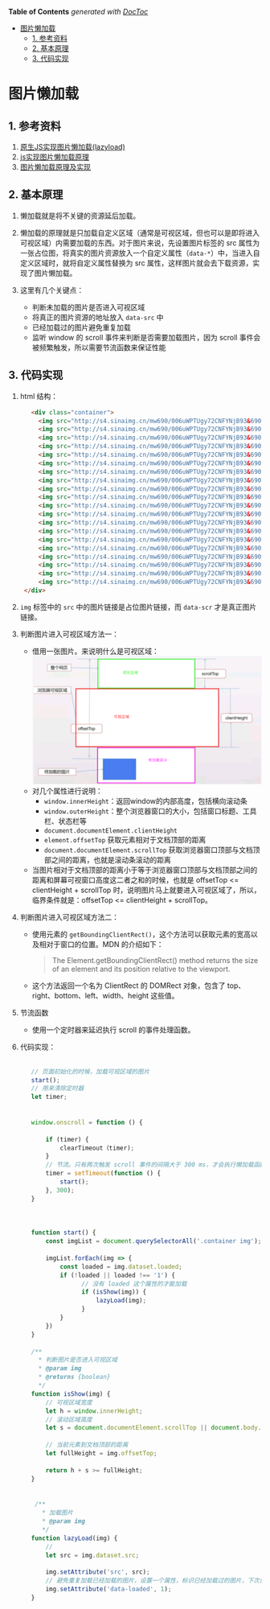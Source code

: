 <!-- START doctoc generated TOC please keep comment here to allow auto update -->
<!-- DON'T EDIT THIS SECTION, INSTEAD RE-RUN doctoc TO UPDATE -->
**Table of Contents**  *generated with [DocToc](https://github.com/thlorenz/doctoc)*

- [图片懒加载](#%E5%9B%BE%E7%89%87%E6%87%92%E5%8A%A0%E8%BD%BD)
  - [1. 参考资料](#1-%E5%8F%82%E8%80%83%E8%B5%84%E6%96%99)
  - [2. 基本原理](#2-%E5%9F%BA%E6%9C%AC%E5%8E%9F%E7%90%86)
  - [3. 代码实现](#3-%E4%BB%A3%E7%A0%81%E5%AE%9E%E7%8E%B0)

<!-- END doctoc generated TOC please keep comment here to allow auto update -->

# 图片懒加载

## 1. 参考资料

1. [原生JS实现图片懒加载(lazyload)](https://segmentfault.com/a/1190000009755157)
2. [js实现图片懒加载原理](https://blog.csdn.net/w1418899532/article/details/90515969)
3. [图片懒加载原理及实现](https://www.jianshu.com/p/8e2a73638153)

## 2. 基本原理

1. 懒加载就是将不关键的资源延后加载。

2. 懒加载的原理就是只加载自定义区域（通常是可视区域，但也可以是即将进入可视区域）内需要加载的东西。对于图片来说，先设置图片标签的 src 属性为一张占位图，将真实的图片资源放入一个自定义属性（`data-*`）中，当进入自定义区域时，就将自定义属性替换为 src 属性，这样图片就会去下载资源，实现了图片懒加载。

3. 这里有几个关键点：
   - 判断未加载的图片是否进入可视区域
   - 将真正的图片资源的地址放入 `data-src` 中
   - 已经加载过的图片避免重复加载
   - 监听 window 的 scroll 事件来判断是否需要加载图片，因为 scroll 事件会被频繁触发，所以需要节流函数来保证性能

## 3. 代码实现

1. html 结构：
   ```html
      <div class="container">
        <img src="http://s4.sinaimg.cn/mw690/006uWPTUgy72CNFYNjB93&690" alt="1" data-src="http://img4.imgtn.bdimg.com/it/u=951914923,777131061&fm=26&gp=0.jpg">
        <img src="http://s4.sinaimg.cn/mw690/006uWPTUgy72CNFYNjB93&690" alt="1" data-src="http://img1.imgtn.bdimg.com/it/u=637435809,3242058940&fm=26&gp=0.jpg">
        <img src="http://s4.sinaimg.cn/mw690/006uWPTUgy72CNFYNjB93&690" alt="1" data-src="http://img1.imgtn.bdimg.com/it/u=3990342075,2367006974&fm=200&gp=0.jpg">
        <img src="http://s4.sinaimg.cn/mw690/006uWPTUgy72CNFYNjB93&690" alt="1" data-src="http://img1.imgtn.bdimg.com/it/u=1813891576,1754763093&fm=26&gp=0.jpg">
        <img src="http://s4.sinaimg.cn/mw690/006uWPTUgy72CNFYNjB93&690" alt="1" data-src="http://img4.imgtn.bdimg.com/it/u=2539922263,2810970709&fm=200&gp=0.jpg">
        <img src="http://s4.sinaimg.cn/mw690/006uWPTUgy72CNFYNjB93&690" alt="1" data-src="http://img4.imgtn.bdimg.com/it/u=1878067600,3935137756&fm=200&gp=0.jpg">
        <img src="http://s4.sinaimg.cn/mw690/006uWPTUgy72CNFYNjB93&690" alt="1" data-src="http://img3.imgtn.bdimg.com/it/u=85690711,3884201894&fm=26&gp=0.jpg">
        <img src="http://s4.sinaimg.cn/mw690/006uWPTUgy72CNFYNjB93&690" alt="1" data-src="http://img2.imgtn.bdimg.com/it/u=3844233833,3942617167&fm=200&gp=0.jpg">
        <img src="http://s4.sinaimg.cn/mw690/006uWPTUgy72CNFYNjB93&690" alt="1" data-src="http://img0.imgtn.bdimg.com/it/u=1846695025,2515725663&fm=26&gp=0.jpg">
        <img src="http://s4.sinaimg.cn/mw690/006uWPTUgy72CNFYNjB93&690" alt="1" data-src="http://img3.imgtn.bdimg.com/it/u=346230831,1833217134&fm=200&gp=0.jpg">
        <img src="http://s4.sinaimg.cn/mw690/006uWPTUgy72CNFYNjB93&690" alt="1" data-src="http://img5.imgtn.bdimg.com/it/u=3478148120,2683867435&fm=26&gp=0.jpg">
        <img src="http://s4.sinaimg.cn/mw690/006uWPTUgy72CNFYNjB93&690" alt="1" data-src="http://img5.imgtn.bdimg.com/it/u=2298824648,1812234339&fm=200&gp=0.jpg">
        <img src="http://s4.sinaimg.cn/mw690/006uWPTUgy72CNFYNjB93&690" alt="1" data-src="http://img2.imgtn.bdimg.com/it/u=4201594846,4178139206&fm=26&gp=0.jpg">
        <img src="http://s4.sinaimg.cn/mw690/006uWPTUgy72CNFYNjB93&690" alt="1" data-src="http://img2.imgtn.bdimg.com/it/u=484389598,819397330&fm=200&gp=0.jpg">
        <img src="http://s4.sinaimg.cn/mw690/006uWPTUgy72CNFYNjB93&690" alt="1" data-src="http://img1.imgtn.bdimg.com/it/u=3729466012,914166979&fm=26&gp=0.jpg">
        <img src="http://s4.sinaimg.cn/mw690/006uWPTUgy72CNFYNjB93&690" alt="1" data-src="http://img2.imgtn.bdimg.com/it/u=354463615,3836278171&fm=200&gp=0.jpg">
        <img src="http://s4.sinaimg.cn/mw690/006uWPTUgy72CNFYNjB93&690" alt="1" data-src="http://img5.imgtn.bdimg.com/it/u=1831250492,3489827059&fm=200&gp=0.jpg">
        <img src="http://s4.sinaimg.cn/mw690/006uWPTUgy72CNFYNjB93&690" alt="1" data-src="http://img1.imgtn.bdimg.com/it/u=779005622,2247570143&fm=200&gp=0.jpg">
        <img src="http://s4.sinaimg.cn/mw690/006uWPTUgy72CNFYNjB93&690" alt="1" data-src="http://img1.imgtn.bdimg.com/it/u=1968229118,3512711019&fm=26&gp=0.jpg">
        <img src="http://s4.sinaimg.cn/mw690/006uWPTUgy72CNFYNjB93&690" alt="1" data-src="http://img2.imgtn.bdimg.com/it/u=1088428253,1150170159&fm=200&gp=0.jpg">
    </div>
   ```

2. `img` 标签中的 `src` 中的图片链接是占位图片链接，而 `data-scr` 才是真正图片链接。

3. 判断图片进入可视区域方法一：
   - 借用一张图片。来说明什么是可视区域：
     ![](./img/lazyload.png)
   - 对几个属性进行说明：
     - `window.innerHeight`：返回window的内部高度，包括横向滚动条
     - `window.outerHeight`：整个浏览器窗口的大小，包括窗口标题、工具栏、状态栏等
     - `document.documentElement.clientHeight` 
     - `element.offsetTop` 获取元素相对于文档顶部的距离
     - `document.documentElement.scrollTop` 获取浏览器窗口顶部与文档顶部之间的距离，也就是滚动条滚动的距离
   - 当图片相对于文档顶部的距离小于等于浏览器窗口顶部与文档顶部之间的距离和屏幕可视窗口高度这二者之和的时候，也就是 offsetTop <= clientHeight + scrollTop 时，说明图片马上就要进入可视区域了，所以，临界条件就是：offsetTop <= clientHeight + scrollTop。
   
4. 判断图片进入可视区域方法二：
   - 使用元素的 `getBoundingClientRect()`，这个方法可以获取元素的宽高以及相对于窗口的位置。MDN 的介绍如下：
     > The Element.getBoundingClientRect() method returns the size of an element and its position relative to the viewport.

    - 这个方法返回一个名为 ClientRect 的 DOMRect 对象，包含了 top、right、bottom、left、width、height 这些值。

5. 节流函数
   - 使用一个定时器来延迟执行 scroll 的事件处理函数。

6. 代码实现：
   ```javascript
    
      // 页面初始化的时候，加载可视区域的图片
      start();
      // 用来清除定时器
      let timer;

      
      window.onscroll = function () {
          
          if (timer) {
              clearTimeout（timer);
          }
          // 节流。只有两次触发 scroll 事件的间隔大于 300 ms，才会执行懒加载函数
          timer = setTimeout(function () {
              start();
          }, 300);
      }

      
    
      function start() {
          const imgList = document.querySelectorAll('.container img');

          imgList.forEach(img => {
              const loaded = img.dataset.loaded;
              if (!loaded || loaded !== '1') {
                    // 没有 loaded 这个属性的才能加载
                    if (isShow(img)) {
                        lazyLoad(img);
                    }
              }
          })
      }

      /**
        * 判断图片是否进入可视区域
        * @param img
        * @returns {boolean}
        */
      function isShow(img) {
          // 可视区域宽度
          let h = window.innerHeight;
		  // 滚动区域高度
		  let s = document.documentElement.scrollTop || document.body.scrollTop; 
          
          // 当前元素到文档顶部的距离
          let fullHeight = img.offsetTop;

          return h + s >= fullHeight;
      }
      

       /**
         * 加载图片
         * @param img
         */
      function lazyLoad(img) {
          // 
          let src = img.dataset.src;
    
          img.setAttribute('src', src);
          // 避免重复加载已经加载的图片，设置一个属性，标识已经加载过的图片，下次只加载未加载过的图片
          img.setAttribute('data-loaded', 1);
      }
      
   ```